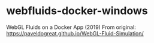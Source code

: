 # webfluids-docker-windows
WebGL Fluids on a Docker App (2019)
From original: https://paveldogreat.github.io/WebGL-Fluid-Simulation/

